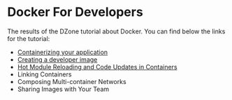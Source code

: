 # Docker For Developers

The results of the DZone tutorial about Docker. You can find below the links for the tutorial:

-   [Containerizing your application](https://dzone.com/articles/docker-for-devs-containerizing-your-application)
-   [Creating a developer image](https://dzone.com/articles/docker-for-devs-creating-a-developer-image)
-   [Hot Module Reloading and Code Updates in Containers](https://lockmedown.com/docker-tutorial-development-image/)
-   Linking Containers
-   Composing Multi-container Networks
-   Sharing Images with Your Team
